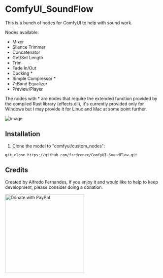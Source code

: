 # ComfyUI_SoundFlow 

This is a bunch of nodes for ComfyUI to help with sound work.

Nodes available:
- Mixer
- Silence Trimmer
- Concatenator
- Get/Set Length
- Trim
- Fade In/Out
- Ducking *
- Simple Compressor *
- 7-Band Equalizer
- Preview/Player

The nodes with * are nodes that require the extended function provided by the compiled Rust library (effects.dll), it's currently provided only for Windows but I may provide it for Linux and Mac at some point further.

![image](https://github.com/user-attachments/assets/3be18f5c-bf50-48ee-bc27-9cbedb27a579)

## Installation

1. Clone the model to "comfyui/custom_nodes":
  ```
  git clone https://github.com/fredconex/ComfyUI-SoundFlow.git
  ```

## Credits
Created by Alfredo Fernandes, If you enjoy it and would like to help to keep development, please consider doing a donation.

<a href="https://www.paypal.com/donate/?hosted_button_id=24CJHH95X3AQS"><img width=256px src="https://raw.githubusercontent.com/stefan-niedermann/paypal-donate-button/master/paypal-donate-button.png" alt="Donate with PayPal" /></a>
